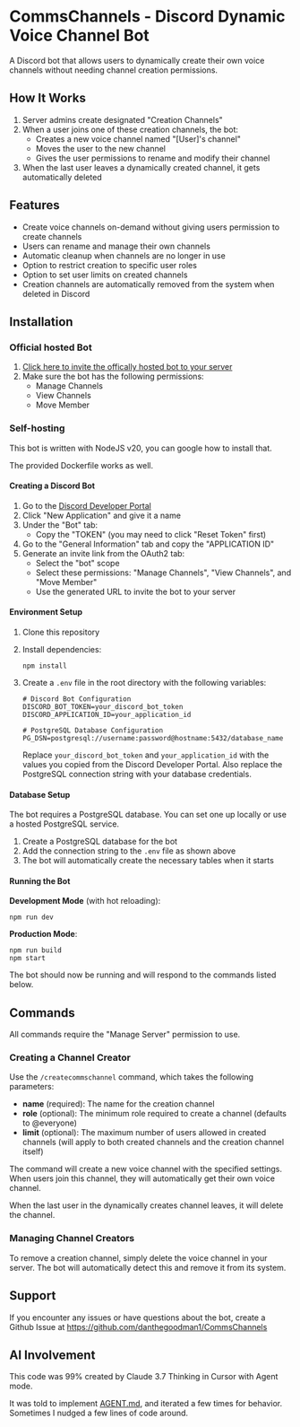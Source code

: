 # CommsChannels - Discord Dynamic Voice Channel Bot

A Discord bot that allows users to dynamically create their own voice channels without needing channel creation permissions.

## How It Works

1. Server admins create designated "Creation Channels"
2. When a user joins one of these creation channels, the bot:
   - Creates a new voice channel named "[User]'s channel"
   - Moves the user to the new channel
   - Gives the user permissions to rename and modify their channel
3. When the last user leaves a dynamically created channel, it gets automatically deleted

## Features

- Create voice channels on-demand without giving users permission to create channels
- Users can rename and manage their own channels
- Automatic cleanup when channels are no longer in use
- Option to restrict creation to specific user roles
- Option to set user limits on created channels
- Creation channels are automatically removed from the system when deleted in Discord

## Installation

### Official hosted Bot

1. [Click here to invite the offically hosted bot to your server](https://discord.com/oauth2/authorize?client_id=1345860342349037568&permissions=16778256&integration_type=0&scope=bot)
2. Make sure the bot has the following permissions:
   - Manage Channels
   - View Channels
   - Move Member

### Self-hosting

This bot is written with NodeJS v20, you can google how to install that.

The provided Dockerfile works as well.

#### Creating a Discord Bot

1. Go to the [Discord Developer Portal](https://discord.com/developers/applications)
2. Click "New Application" and give it a name
3. Under the "Bot" tab:
   - Copy the "TOKEN" (you may need to click "Reset Token" first)
4. Go to the "General Information" tab and copy the "APPLICATION ID"
5. Generate an invite link from the OAuth2 tab:
   - Select the "bot" scope
   - Select these permissions: "Manage Channels", "View Channels", and "Move Member"
   - Use the generated URL to invite the bot to your server

#### Environment Setup

1. Clone this repository
2. Install dependencies:
   ```
   npm install
   ```
3. Create a `.env` file in the root directory with the following variables:

   ```
   # Discord Bot Configuration
   DISCORD_BOT_TOKEN=your_discord_bot_token
   DISCORD_APPLICATION_ID=your_application_id

   # PostgreSQL Database Configuration
   PG_DSN=postgresql://username:password@hostname:5432/database_name
   ```

   Replace `your_discord_bot_token` and `your_application_id` with the values you copied from the Discord Developer Portal.
   Also replace the PostgreSQL connection string with your database credentials.

#### Database Setup

The bot requires a PostgreSQL database. You can set one up locally or use a hosted PostgreSQL service.

1. Create a PostgreSQL database for the bot
2. Add the connection string to the `.env` file as shown above
3. The bot will automatically create the necessary tables when it starts

#### Running the Bot

**Development Mode** (with hot reloading):

```
npm run dev
```

**Production Mode**:

```
npm run build
npm start
```

The bot should now be running and will respond to the commands listed below.

## Commands

All commands require the "Manage Server" permission to use.

### Creating a Channel Creator

Use the `/createcommschannel` command, which takes the following parameters:

- **name** (required): The name for the creation channel
- **role** (optional): The minimum role required to create a channel (defaults to @everyone)
- **limit** (optional): The maximum number of users allowed in created channels (will apply to both created channels and the creation channel itself)

The command will create a new voice channel with the specified settings. When users join this channel, they will automatically get their own voice channel.

When the last user in the dynamically creates channel leaves, it will delete the channel.

### Managing Channel Creators

To remove a creation channel, simply delete the voice channel in your server. The bot will automatically detect this and remove it from its system.

## Support

If you encounter any issues or have questions about the bot, create a Github Issue at https://github.com/danthegoodman1/CommsChannels

## AI Involvement

This code was 99% created by Claude 3.7 Thinking in Cursor with Agent mode.

It was told to implement [AGENT.md](/AGENT.md), and iterated a few times for behavior. Sometimes I nudged a few lines of code around.
